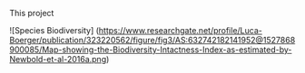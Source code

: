 This project


![Species Biodiversity]
(https://www.researchgate.net/profile/Luca-Boerger/publication/323220562/figure/fig3/AS:632742182141952@1527868900085/Map-showing-the-Biodiversity-Intactness-Index-as-estimated-by-Newbold-et-al-2016a.png)
